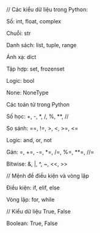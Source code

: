 
// Các kiểu dữ liệu trong Python: 

Số: int, float, complex

Chuỗi: str

Danh sách: list, tuple, range

Ánh xạ: dict

Tập hợp: set, frozenset

Logic: bool

None: NoneType 

Các toán tử trong Python

Số học: +, -, *, /, %, **, //

So sánh: ==, !=, >, <, >=, <=

Logic: and, or, not

Gán: =, +=, -=, *=, /=, %=, **=, //=

Bitwise: &, |, ^, ~, <<, >>

// Mệnh đề điều kiện và vòng lặp

Điều kiện: if, elif, else

Vòng lặp: for, while

// Kiểu dữ liệu True, False

Boolean: True, False